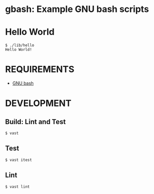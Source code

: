 # gbash: Example GNU bash scripts

# Hello World

```console
$ ./lib/hello
Hello World!
```

# REQUIREMENTS

* [GNU bash](https://www.gnu.org/software/bash/)

# DEVELOPMENT

## Build: Lint and Test

```console
$ vast
```

## Test

```console
$ vast itest
```

## Lint

```console
$ vast lint
```
